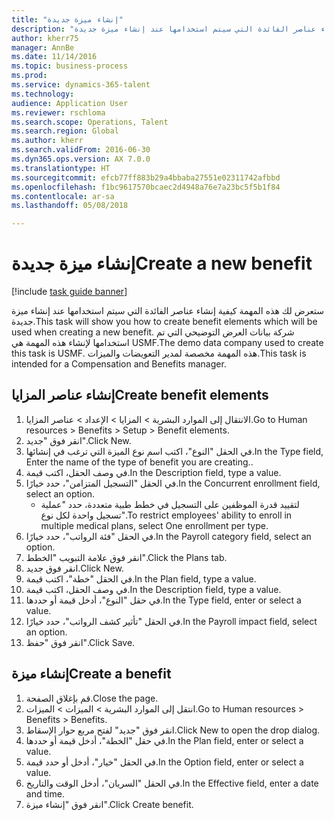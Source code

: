 ```yaml
--- 
title: "إنشاء ميزة جديدة"
description: "ستعرض لك هذه المهمة كيفية إنشاء عناصر الفائدة التي سيتم استخدامها عند إنشاء ميزة جديدة."
author: kherr75
manager: AnnBe
ms.date: 11/14/2016
ms.topic: business-process
ms.prod: 
ms.service: dynamics-365-talent
ms.technology: 
audience: Application User
ms.reviewer: rschloma
ms.search.scope: Operations, Talent
ms.search.region: Global
ms.author: kherr
ms.search.validFrom: 2016-06-30
ms.dyn365.ops.version: AX 7.0.0
ms.translationtype: HT
ms.sourcegitcommit: efcb77ff883b29a4bbaba27551e02311742afbbd
ms.openlocfilehash: f1bc9617570bcaec2d4948a76e7a23bc5f5b1f84
ms.contentlocale: ar-sa
ms.lasthandoff: 05/08/2018

---
```

# <a name="create-a-new-benefit"></a><span data-ttu-id="e42b4-103">إنشاء ميزة جديدة</span><span class="sxs-lookup"><span data-stu-id="e42b4-103">Create a new benefit</span></span>

[!include [task guide banner](../../includes/task-guide-banner.md)]

<span data-ttu-id="e42b4-104">ستعرض لك هذه المهمة كيفية إنشاء عناصر الفائدة التي سيتم استخدامها عند إنشاء ميزة جديدة.</span><span class="sxs-lookup"><span data-stu-id="e42b4-104">This task will show you how to create benefit elements which will be used when creating a new benefit.</span></span> <span data-ttu-id="e42b4-105">شركة بيانات العرض التوضيحي التي تم استخدامها لإنشاء هذه المهمة هي USMF.‬</span><span class="sxs-lookup"><span data-stu-id="e42b4-105">The demo data company used to create this task is USMF.</span></span> <span data-ttu-id="e42b4-106">هذه المهمة مخصصة لمدير التعويضات والميزات.</span><span class="sxs-lookup"><span data-stu-id="e42b4-106">This task is intended for a Compensation and Benefits manager.</span></span>


## <a name="create-benefit-elements"></a><span data-ttu-id="e42b4-107">إنشاء عناصر المزايا</span><span class="sxs-lookup"><span data-stu-id="e42b4-107">Create benefit elements</span></span>
1. <span data-ttu-id="e42b4-108">الانتقال إلى الموارد البشرية > المزايا > الإعداد > عناصر المزايا.</span><span class="sxs-lookup"><span data-stu-id="e42b4-108">Go to Human resources > Benefits > Setup > Benefit elements.</span></span>
2. <span data-ttu-id="e42b4-109">انقر فوق "جديد".</span><span class="sxs-lookup"><span data-stu-id="e42b4-109">Click New.</span></span>
3. <span data-ttu-id="e42b4-110">في الحقل "النوع"، اكتب اسم نوع الميزة التي ترغب في إنشائها.</span><span class="sxs-lookup"><span data-stu-id="e42b4-110">In the Type field, Enter the name of the type of benefit you are creating..</span></span>
4. <span data-ttu-id="e42b4-111">في وصف الحقل، اكتب قيمة.</span><span class="sxs-lookup"><span data-stu-id="e42b4-111">In the Description field, type a value.</span></span>
5. <span data-ttu-id="e42b4-112">في الحقل "التسجيل المتزامن"، حدد خيارًا.</span><span class="sxs-lookup"><span data-stu-id="e42b4-112">In the Concurrent enrollment field, select an option.</span></span>
    * <span data-ttu-id="e42b4-113">لتقييد قدرة الموظفين على التسجيل في خطط طبية متعددة، حدد "عملية تسجيل واحدة لكل نوع‬".</span><span class="sxs-lookup"><span data-stu-id="e42b4-113">To restrict employees' ability to enroll in multiple medical plans, select One enrollment per type.</span></span>  
6. <span data-ttu-id="e42b4-114">في الحقل "فئة الرواتب‬"، حدد خيارًا.</span><span class="sxs-lookup"><span data-stu-id="e42b4-114">In the Payroll category field, select an option.</span></span>
7. <span data-ttu-id="e42b4-115">انقر فوق علامة التبويب "الخطط".</span><span class="sxs-lookup"><span data-stu-id="e42b4-115">Click the Plans tab.</span></span>
8. <span data-ttu-id="e42b4-116">انقر فوق جديد.</span><span class="sxs-lookup"><span data-stu-id="e42b4-116">Click New.</span></span>
9. <span data-ttu-id="e42b4-117">في الحقل "خطة"، اكتب قيمة.</span><span class="sxs-lookup"><span data-stu-id="e42b4-117">In the Plan field, type a value.</span></span>
10. <span data-ttu-id="e42b4-118">في وصف الحقل، اكتب قيمة.</span><span class="sxs-lookup"><span data-stu-id="e42b4-118">In the Description field, type a value.</span></span>
11. <span data-ttu-id="e42b4-119">في حقل "النوع"، أدخل قيمة أو حددها.</span><span class="sxs-lookup"><span data-stu-id="e42b4-119">In the Type field, enter or select a value.</span></span>
12. <span data-ttu-id="e42b4-120">في الحقل "تأثير كشف الرواتب‬‬"، حدد خيارًا.</span><span class="sxs-lookup"><span data-stu-id="e42b4-120">In the Payroll impact field, select an option.</span></span>
13. <span data-ttu-id="e42b4-121">انقر فوق "حفظ".</span><span class="sxs-lookup"><span data-stu-id="e42b4-121">Click Save.</span></span>

## <a name="create-a-benefit"></a><span data-ttu-id="e42b4-122">إنشاء ميزة</span><span class="sxs-lookup"><span data-stu-id="e42b4-122">Create a benefit</span></span>
1. <span data-ttu-id="e42b4-123">قم بإغلاق الصفحة.</span><span class="sxs-lookup"><span data-stu-id="e42b4-123">Close the page.</span></span>
2. <span data-ttu-id="e42b4-124">انتقل إلى الموارد البشرية > الميزات‬ > الميزات‬.</span><span class="sxs-lookup"><span data-stu-id="e42b4-124">Go to Human resources > Benefits > Benefits.</span></span>
3. <span data-ttu-id="e42b4-125">انقر فوق "جديد" لفتح مربع حوار الإسقاط‬.</span><span class="sxs-lookup"><span data-stu-id="e42b4-125">Click New to open the drop dialog.</span></span>
4. <span data-ttu-id="e42b4-126">في حقل "الخطة"، أدخل قيمة أو حددها.</span><span class="sxs-lookup"><span data-stu-id="e42b4-126">In the Plan field, enter or select a value.</span></span>
5. <span data-ttu-id="e42b4-127">في الحقل "خيار"، أدخل أو حدد قيمة.</span><span class="sxs-lookup"><span data-stu-id="e42b4-127">In the Option field, enter or select a value.</span></span>
6. <span data-ttu-id="e42b4-128">في الحقل "السريان‬"، أدخل الوقت والتاريخ.</span><span class="sxs-lookup"><span data-stu-id="e42b4-128">In the Effective field, enter a date and time.</span></span>
7. <span data-ttu-id="e42b4-129">انقر فوق "إنشاء ميزة".</span><span class="sxs-lookup"><span data-stu-id="e42b4-129">Click Create benefit.</span></span>


